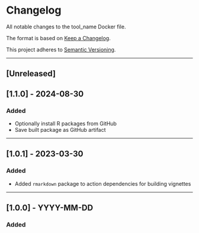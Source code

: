# Changelog
All notable changes to the tool_name Docker file.

The format is based on [Keep a Changelog](https://keepachangelog.com/en/1.0.0/).

This project adheres to [Semantic Versioning](https://semver.org/spec/v2.0.0.html).

---

## [Unreleased]

## [1.1.0] - 2024-08-30
### Added
- Optionally install R packages from GitHub
- Save built package as GitHub artifact

---

## [1.0.1] - 2023-03-30
### Added
- Added `rmarkdown` package to action dependencies for building vignettes

---

## [1.0.0] - YYYY-MM-DD
### Added
